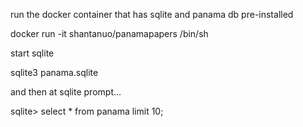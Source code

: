 run the docker container that has sqlite and panama db pre-installed

docker run -it shantanuo/panamapapers /bin/sh

start sqlite

sqlite3 panama.sqlite

and then at sqlite prompt...

sqlite> select * from panama limit 10;

